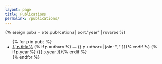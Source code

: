 ```yaml
---
layout: page
title: Publications
permalink: /publications/
---
```


{% assign pubs = site.publications | sort:"year" | reverse %}
<ul>
  {% for p in pubs %}
    <li>
      <a href="{{ p.url }}">{{ p.title }}</a>
      {% if p.authors %} — {{ p.authors | join: ", " }}{% endif %}
      {% if p.year %} ({{ p.year }}){% endif %}
    </li>
  {% endfor %}
</ul>
